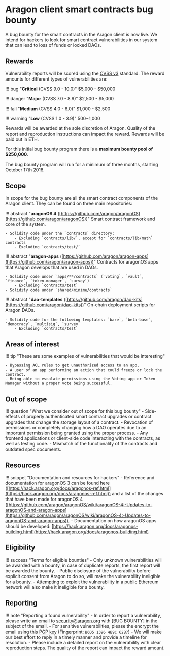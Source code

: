 # Aragon client smart contracts bug bounty

A bug bounty for the smart contracts in the Aragon client is now live. We intend for hackers to look for smart contract vulnerabilities in our system that can lead to loss of funds or locked DAOs.

## Rewards

Vulnerability reports will be scored using the  [CVSS v3](https://www.first.org/cvss/) standard. The reward amounts for different types of vulnerabilities are:

!!! bug "**Critical** (CVSS 9.0 - 10.0)"
    $5,000 - $50,000

!!! danger "**Major** (CVSS 7.0 - 8.9)"
    $2,500 - $5,000

!!! fail "**Medium** (CVSS 4.0 - 6.0)"
    $1,000 - $2,500

!!! warning "**Low** (CVSS 1.0 - 3.9)"
    $500-$1,000

Rewards will be awarded at the sole discretion of Aragon. Quality of the report and reproduction instructions can impact the reward. Rewards will be paid out in ETH.

For this initial bug bounty program there is a **maximum bounty pool of $250,000**.

The bug bounty program will run for a minimum of three months, starting October 17th 2018.

## Scope

In scope for the bug bounty are all the smart contract components of the Aragon client. They can be found on three main repositories:

!!! abstract "**aragonOS 4** ([https://github.com/aragon/aragonOS](https://github.com/aragon/aragonOS))"
    Smart contract framework and core of the system.

    - Solidity code under the `contracts` directory:
        - Excluding `contracts/lib/`, except for `contracts/lib/math` contracts
        - Excluding `contracts/test/`

!!! abstract "**aragon-apps** ([https://github.com/aragon/aragon-apps](https://github.com/aragon/aragon-apps))"
    Contracts for aragonOS apps that Aragon develops that are used in DAOs.

    - Solidity code under `apps/**/contracts` (`voting`, `vault`, `finance`, `token-manager`, `survey`)
        - Excluding `contracts/test`
    - Solidity code under `shared/minime/contracts`

!!! abstract "**dao-templates** ([https://github.com/aragon/dao-kits](https://github.com/aragon/dao-kits))"
    On-chain deployment scripts for Aragon DAOs.

    - Solidity code for the following templates: `bare`, `beta-base`, `democracy`, `multisig`, `survey`
        - Excluding `contracts/test`

## Areas of interest

!!! tip "These are some examples of vulnerabilities that would be interesting"

    - Bypassing ACL rules to get unauthorized access to an app.
    - A user of an app performing an action that could freeze or lock the contract.
    - Being able to escalate permissions using the Voting app or Token Manager without a proper vote being successful.

## Out of scope

!!! question "What we consider out of scope for this bug bounty"
    - Side-effects of properly authenticated smart contract upgrades or contract upgrades that change the storage layout of a contract.
    - Revocation of permissions or completely changing how a DAO operates due to an important permission being granted using the proper process.
    - Any frontend applications or client-side code interacting with the contracts, as well as testing code.
    - Mismatch of the functionality of the contracts and outdated spec documents.

## Resources

!!! snippet "Documentation and resources for hackers"
    - Reference and documentation for aragonOS 3 can be found here ([https://hack.aragon.org/docs/aragonos-ref.html](https://hack.aragon.org/docs/aragonos-ref.html)) and a list of the changes that have been made for aragonOS 4 ([https://github.com/aragon/aragonOS/wiki/aragonOS-4:-Updates-to-aragonOS-and-aragon-apps](https://github.com/aragon/aragonOS/wiki/aragonOS-4:-Updates-to-aragonOS-and-aragon-apps)).
    - Documentation on how aragonOS apps should be developed: [https://hack.aragon.org/docs/aragonos-building.html](https://hack.aragon.org/docs/aragonos-building.html)

## Eligibility

!!! success "Terms for eligible bounties"
    - Only unknown vulnerabilities will be awarded with a bounty, in case of duplicate reports, the first report will be awarded the bounty.
    - Public disclosure of the vulnerability before explicit consent from Aragon to do so, will make the vulnerability ineligible for a bounty.
    - Attempting to exploit the vulnerability in a public Ethereum network will also make it ineligible for a bounty.

## Reporting

!!! note "Reporting a found vulnerability"
    - In order to report a vulnerability, please write an email to security@aragon.org with [BUG BOUNTY] in the subject of the email.
    - For sensitive vulnerabilities, please the encrypt the email using this [PGP key](rsc/security.asc) (Fingerprint: `B6D5 1396 4B9C 62B7`)
    - We will make our best effort to reply in a timely manner and provide a timeline for resolution.
    - Please include a detailed report on the vulnerability with clear reproduction steps. The quality of the report can impact the reward amount.
